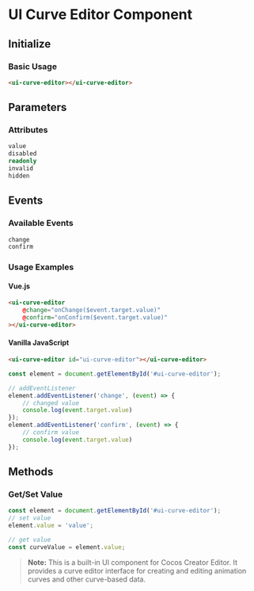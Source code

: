 # UI Curve Editor Component

## Initialize

### Basic Usage

```html
<ui-curve-editor></ui-curve-editor>
```

## Parameters

### Attributes
```typescript
value
disabled
readonly
invalid
hidden
```

## Events

### Available Events
```typescript
change
confirm
```

### Usage Examples

#### Vue.js
```html
<ui-curve-editor
    @change="onChange($event.target.value)"
    @confirm="onConfirm($event.target.value)"
></ui-curve-editor>
```

#### Vanilla JavaScript
```html
<ui-curve-editor id="ui-curve-editor"></ui-curve-editor>
```

```typescript
const element = document.getElementById('#ui-curve-editor');

// addEventListener
element.addEventListener('change', (event) => {
    // changed value
    console.log(event.target.value)
});
element.addEventListener('confirm', (event) => {
    // confirm value
    console.log(event.target.value)
});
```

## Methods

### Get/Set Value
```typescript
const element = document.getElementById('#ui-curve-editor');
// set value
element.value = 'value';

// get value
const curveValue = element.value;
```

> **Note:** This is a built-in UI component for Cocos Creator Editor. It provides a curve editor interface for creating and editing animation curves and other curve-based data. 